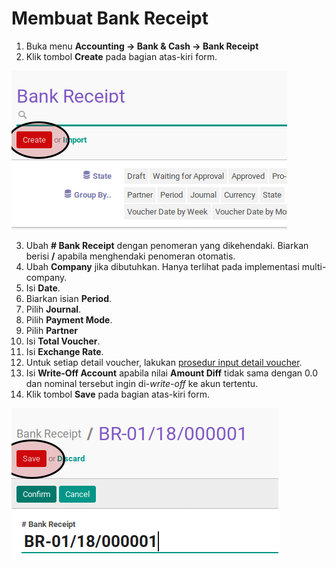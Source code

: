 # Membuat Bank Receipt

1. Buka menu **Accounting -> Bank & Cash -> Bank Receipt**
2. Klik tombol **Create** pada bagian atas-kiri form.

![](../../img/bank-receipt/tombol-create.png)

3. Ubah **# Bank Receipt** dengan penomeran yang dikehendaki. Biarkan berisi **/**
apabila menghendaki penomeran otomatis.
4. Ubah **Company** jika dibutuhkan. Hanya terlihat pada implementasi multi-company.
5. Isi **Date**.
6. Biarkan isian **Period**.
7. Pilih **Journal**.
8. Pilih **Payment Mode**.
9. Pilih **Partner**
10. Isi **Total Voucher**.
11. Isi **Exchange Rate**.
12. Untuk setiap detail voucher, lakukan [prosedur input detail voucher](./membuat-detail.md).
13. <a name="langkah-13">Isi</a> **Write-Off Account** apabila nilai **Amount Diff** tidak sama dengan 0.0 dan nominal tersebut ingin di-*write-off* ke akun tertentu.
14. Klik tombol **Save** pada bagian atas-kiri form.

![](../../img/bank-receipt/tombol-save.png)

